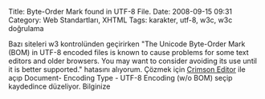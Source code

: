 Title: Byte-Order Mark found in UTF-8 File.
Date: 2008-09-15 09:31
Category: Web Standartları, XHTML
Tags: karakter, utf-8, w3c, w3c doğrulama

Bazı siteleri w3 kontrolünden geçirirken "The Unicode Byte-Order Mark
(BOM) in UTF-8 encoded files is known to cause problems for some text
editors and older browsers. You may want to consider avoiding its use
until it is better supported." hatasını alıyorum. Çözmek için [Crimson Editor][] ile açıp Document- Encoding Type - UTF-8 Encoding (w/o BOM)
seçip kaydedince düzeliyor. Bilginize

  [Crimson Editor]: http://www.crimsoneditor.com/
